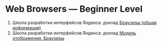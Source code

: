 # Web Browsers — Beginner Level

1. Школа разработки интерфейсов Яндекса: доклад [Браузеры (общая информация)](https://events.yandex.ru/lib/talks/532/)
2. Школа разработки интерфейсов Яндекса: доклад [Модель отображения. Браузеры](https://events.yandex.ru/lib/talks/1494/)